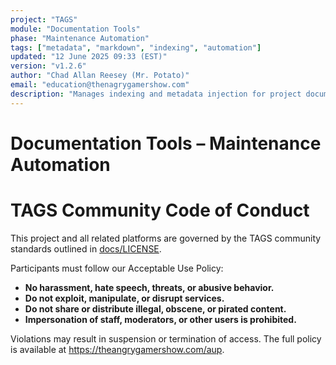 ```yaml
---
project: "TAGS"
module: "Documentation Tools"
phase: "Maintenance Automation"
tags: ["metadata", "markdown", "indexing", "automation"]
updated: "12 June 2025 09:33 (EST)"
version: "v1.2.6"
author: "Chad Allan Reesey (Mr. Potato)"
email: "education@thenagrygamershow.com"
description: "Manages indexing and metadata injection for project documentation."
---
```


# Documentation Tools – Maintenance Automation
<!-- PATCHED v0.1.0 CODE_OF_CONDUCT.md — initial version -->

# TAGS Community Code of Conduct

This project and all related platforms are governed by the TAGS community standards outlined in [docs/LICENSE](./docs/LICENSE).

Participants must follow our Acceptable Use Policy:

- **No harassment, hate speech, threats, or abusive behavior.**
- **Do not exploit, manipulate, or disrupt services.**
- **Do not share or distribute illegal, obscene, or pirated content.**
- **Impersonation of staff, moderators, or other users is prohibited.**

Violations may result in suspension or termination of access. The full policy is available at <https://theangrygamershow.com/aup>.
